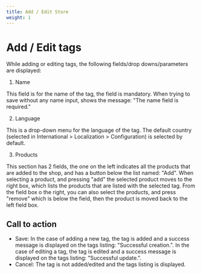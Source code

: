 ```yaml
---
title: Add / Edit Store
weight: 1
---
```


# Add / Edit tags 

While adding or editing tags, the following fields/drop downs/parameters are displayed:

1) Name 

This field is for the name of the tag, the field is mandatory. When trying to save without any name input, shows the message: "The name field is required."

2) Language

This is a drop-down menu for the language of the tag. The default country (selected in International > Localization > Configuration) is selected by default.

3) Products

This section has 2 fields, the one on the left indicates all the products that are added to the shop, and has a button below the list named: "Add". When selecting a product, and pressing "add" the selected product moves to the right box, which lists the products that are listed with the selected tag.
From the field box o the right, you can also select the products, and press "remove" which is below the field, then the product is moved back to the left field box.

## Call to action

- Save:
In the case of adding a new tag, the tag is added and a success message is displayed on the tags listing: "Successful creation.". In the case of editing a tag, the tag is edited and a success message is displayed on the tags listing: "Successful update.".
- Cancel:
The tag is not added/edited and the tags listing is displayed.
